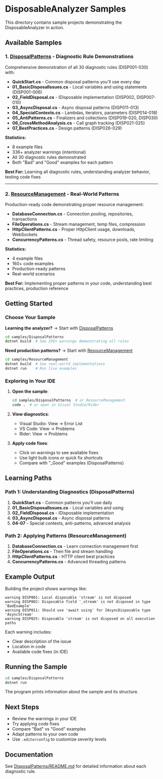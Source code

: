 # DisposableAnalyzer Samples

This directory contains sample projects demonstrating the DisposableAnalyzer in action.

## Available Samples

### 1. [DisposalPatterns](./DisposalPatterns/) - Diagnostic Rule Demonstrations

Comprehensive demonstration of all 30 diagnostic rules (DISP001-030) with:
- **QuickStart.cs** - Common disposal patterns you'll use every day
- **01_BasicDisposalIssues.cs** - Local variables and using statements (DISP001-006)
- **02_FieldDisposal.cs** - IDisposable implementation (DISP002, DISP007-010)
- **03_AsyncDisposal.cs** - Async disposal patterns (DISP011-013)
- **04_SpecialContexts.cs** - Lambdas, iterators, parameters (DISP014-018)
- **05_AntiPatterns.cs** - Finalizers and collections (DISP019-020, DISP030)
- **06_CrossMethodAnalysis.cs** - Call graph tracking (DISP021-025)
- **07_BestPractices.cs** - Design patterns (DISP026-029)

**Statistics:**
- 8 example files
- 336+ analyzer warnings (intentional)
- All 30 diagnostic rules demonstrated
- Both "Bad" and "Good" examples for each pattern

**Best For:** Learning all diagnostic rules, understanding analyzer behavior, testing code fixes

---

### 2. [ResourceManagement](./ResourceManagement/) - Real-World Patterns

Production-ready code demonstrating proper resource management:
- **DatabaseConnection.cs** - Connection pooling, repositories, transactions
- **FileOperations.cs** - Stream management, temp files, compression
- **HttpClientPatterns.cs** - Proper HttpClient usage, downloads, WebSockets
- **ConcurrencyPatterns.cs** - Thread safety, resource pools, rate limiting

**Statistics:**
- 4 example files
- 160+ code examples
- Production-ready patterns
- Real-world scenarios

**Best For:** Implementing proper patterns in your code, understanding best practices, production reference

## Getting Started

### Choose Your Sample

**Learning the analyzer?** → Start with [DisposalPatterns](./DisposalPatterns/)
```bash
cd samples/DisposalPatterns
dotnet build  # See 336+ warnings demonstrating all rules
```

**Need production patterns?** → Start with [ResourceManagement](./ResourceManagement/)
```bash
cd samples/ResourceManagement
dotnet build  # See real-world implementations
dotnet run    # Run live examples
```

### Exploring in Your IDE

1. **Open the sample**:
   ```bash
   cd samples/DisposalPatterns  # or ResourceManagement
   code .  # or open in Visual Studio/Rider
   ```

2. **View diagnostics**:
   - Visual Studio: View → Error List
   - VS Code: View → Problems
   - Rider: View → Problems

3. **Apply code fixes**:
   - Click on warnings to see available fixes
   - Use light bulb icons or quick fix shortcuts
   - Compare with "_Good" examples (DisposalPatterns)

## Learning Paths

### Path 1: Understanding Diagnostics (DisposalPatterns)
1. **QuickStart.cs** - Common patterns you'll use daily
2. **01_BasicDisposalIssues.cs** - Local variables and using
3. **02_FieldDisposal.cs** - IDisposable implementation
4. **03_AsyncDisposal.cs** - Async disposal patterns
5. **04-07** - Special contexts, anti-patterns, advanced analysis

### Path 2: Applying Patterns (ResourceManagement)
1. **DatabaseConnection.cs** - Learn connection management first
2. **FileOperations.cs** - Then file and stream handling
3. **HttpClientPatterns.cs** - HTTP client best practices
4. **ConcurrencyPatterns.cs** - Advanced threading patterns

## Example Output

Building the project shows warnings like:

```
warning DISP001: Local disposable 'stream' is not disposed
warning DISP002: Disposable field '_stream' is not disposed in type 'BadExample'
warning DISP011: Should use 'await using' for IAsyncDisposable type 'AsyncStream'
warning DISP025: Disposable 'stream' is not disposed on all execution paths
```

Each warning includes:
- Clear description of the issue
- Location in code
- Available code fixes (in IDE)

## Running the Sample

```bash
cd samples/DisposalPatterns
dotnet run
```

The program prints information about the sample and its structure.

## Next Steps

- Review the warnings in your IDE
- Try applying code fixes
- Compare "Bad" vs "Good" examples
- Adapt patterns to your own code
- Use `.editorconfig` to customize severity levels

## Documentation

See [DisposalPatterns/README.md](./DisposalPatterns/README.md) for detailed information about each diagnostic rule.
